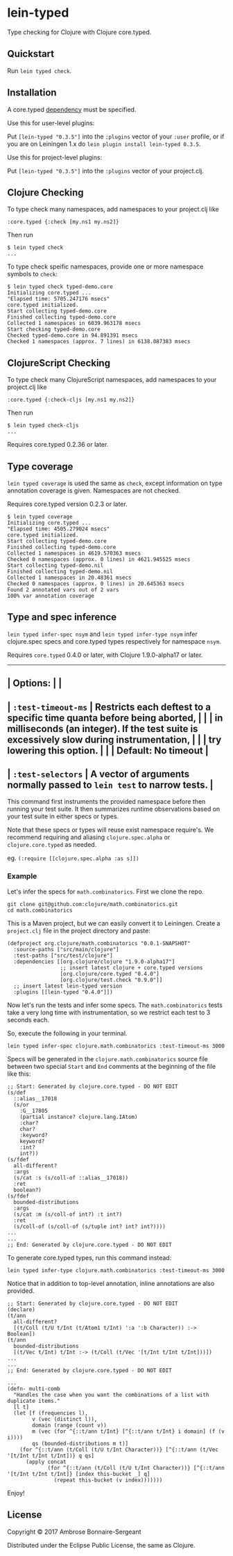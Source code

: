 # lein-typed

Type checking for Clojure with Clojure core.typed.

## Quickstart

Run `lein typed check`.

## Installation

A core.typed [dependency](https://github.com/clojure/core.typed) must be specified.

Use this for user-level plugins:

Put `[lein-typed "0.3.5"]` into the `:plugins` vector of your
`:user` profile, or if you are on Leiningen 1.x do `lein plugin install
lein-typed 0.3.5`.

Use this for project-level plugins:

Put `[lein-typed "0.3.5"]` into the `:plugins` vector of your project.clj.

## Clojure Checking

To type check many namespaces, add namespaces to your project.clj like

    :core.typed {:check [my.ns1 my.ns2]}

Then run

    $ lein typed check 
    ...

To type check speific namespaces, provide one or more namespace symbols to `check`:

    $ lein typed check typed-demo.core
    Initializing core.typed ...
    "Elapsed time: 5705.247176 msecs"
    core.typed initialized.
    Start collecting typed-demo.core
    Finished collecting typed-demo.core
    Collected 1 namespaces in 6039.963178 msecs
    Start checking typed-demo.core
    Checked typed-demo.core in 94.891391 msecs
    Checked 1 namespaces (approx. 7 lines) in 6138.087383 msecs

## ClojureScript Checking

To type check many ClojureScript namespaces, add namespaces to your project.clj like

    :core.typed {:check-cljs [my.ns1 my.ns2]}

Then run

    $ lein typed check-cljs
    ...

Requires core.typed 0.2.36 or later.

## Type coverage

`lein typed coverage` is used the same as `check`, except information on type annotation coverage
is given. Namespaces are not checked.

Requires core.typed version 0.2.3 or later.

    $ lein typed coverage
    Initializing core.typed ...
    "Elapsed time: 4505.279024 msecs"
    core.typed initialized.
    Start collecting typed-demo.core
    Finished collecting typed-demo.core
    Collected 1 namespaces in 4619.570363 msecs
    Checked 0 namespaces (approx. 0 lines) in 4621.945525 msecs
    Start collecting typed-demo.nil
    Finished collecting typed-demo.nil
    Collected 1 namespaces in 20.48361 msecs
    Checked 0 namespaces (approx. 0 lines) in 20.645363 msecs
    Found 2 annotated vars out of 2 vars
    100% var annotation coverage

## Type and spec inference

`lein typed infer-spec nsym` and `lein typed infer-type nsym` infer clojure.spec specs
and core.typed types respectively for namespace `nsym`.

Requires `core.typed` 0.4.0 or later, with Clojure 1.9.0-alpha17 or later.

---
| Options: | |
---
| `:test-timeout-ms` |  Restricts each deftest to a specific time quanta before being aborted, |
|                    |  in milliseconds (an integer). If the test suite is excessively slow during instrumentation, |
|                    |  try lowering this option. |
|                    |  Default: No timeout  |
---
| `:test-selectors` |  A vector of arguments normally passed to `lein test` to narrow tests. |
---

This command first instruments the provided namespace before then running your
test suite. It then summarizes runtime observations based on your test suite in
either specs or types.

Note that these specs or types will reuse exist namespace require's. We recommend
requiring and aliasing `clojure.spec.alpha` or `clojure.core.typed` as needed.

eg. `(:require [[clojure.spec.alpha :as s]])`

### Example

Let's infer the specs for `math.combinatorics`. First we clone the repo.

```
git clone git@github.com:clojure/math.combinatorics.git
cd math.combinatorics
```

This is a Maven project, but we can easily convert it to Leiningen. 
Create a `project.clj` file in the project directory and paste:

```
(defproject org.clojure/math.combinatorics "0.0.1-SNAPSHOT"
  :source-paths ["src/main/clojure"]
  :test-paths ["src/test/clojure"]
  :dependencies [[org.clojure/clojure "1.9.0-alpha17"]
                 ;; insert latest clojure + core.typed versions
                 [org.clojure/core.typed "0.4.0"]
                 [org.clojure/test.check "0.9.0"]]
  ;; insert latest lein-typed version
  :plugins [[lein-typed "0.4.0"]])
```

Now let's run the tests and infer some specs. The `math.combinatorics`
tests take a very long time with instrumentation, so we restrict each test
to 3 seconds each. 

So, execute the following in your terminal.

```
lein typed infer-spec clojure.math.combinatorics :test-timeout-ms 3000
```

Specs will be generated in the `clojure.math.combinatorics` source file
between two special `Start` and `End` comments at the beginning of the
file like this:

```
;; Start: Generated by clojure.core.typed - DO NOT EDIT
(s/def
  ::alias__17018
  (s/or
    :G__17805
    (partial instance? clojure.lang.IAtom)
    :char?
    char?
    :keyword?
    keyword?
    :int?
    int?))
(s/fdef
  all-different?
  :args
  (s/cat :s (s/coll-of ::alias__17018))
  :ret
  boolean?)
(s/fdef
  bounded-distributions
  :args
  (s/cat :m (s/coll-of int?) :t int?)
  :ret
  (s/coll-of (s/coll-of (s/tuple int? int? int?))))
...
...
;; End: Generated by clojure.core.typed - DO NOT EDIT
```

To generate core.typed types, run this command instead:

```
lein typed infer-type clojure.math.combinatorics :test-timeout-ms 3000
```

Notice that in addition to top-level annotation, inline annotations are
also provided.

```
;; Start: Generated by clojure.core.typed - DO NOT EDIT
(declare)
(t/ann
  all-different?
  [(t/Coll (t/U t/Int (t/Atom1 t/Int) ':a ':b Character)) :-> Boolean])
(t/ann
  bounded-distributions
  [(t/Vec t/Int) t/Int :-> (t/Coll (t/Vec '[t/Int t/Int t/Int]))])
...
...
;; End: Generated by clojure.core.typed - DO NOT EDIT

...
(defn- multi-comb
  "Handles the case when you want the combinations of a list with duplicate items."
  [l t]
  (let [f (frequencies l),
        v (vec (distinct l)),
        domain (range (count v))
        m (vec (for ^{::t/ann t/Int} [^{::t/ann t/Int} i domain] (f (v i))))
        qs (bounded-distributions m t)]
    (for ^{::t/ann (t/Coll (t/U t/Int Character))} [^{::t/ann (t/Vec '[t/Int t/Int t/Int])} q qs]
      (apply concat
             (for ^{::t/ann (t/Coll (t/U t/Int Character))} [^{::t/ann '[t/Int t/Int t/Int]} [index this-bucket _] q]
               (repeat this-bucket (v index)))))))
```

Enjoy!

## License

Copyright © 2017 Ambrose Bonnaire-Sergeant

Distributed under the Eclipse Public License, the same as Clojure.
